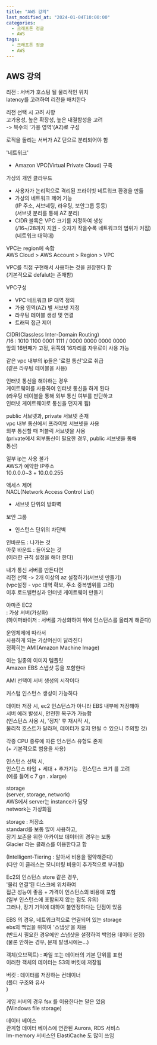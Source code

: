 ```yaml
---
title: "AWS 강의"
last_modified_at: "2024-01-04T10:00:00"
categories:
  - 크래프톤 정글
  - AWS
tags:
  - 크래프톤 정글
  - AWS
---
```


## AWS 강의
 리전 : 서버가 호스팅 될 물리적인 위치<br>
 latency를 고려하여 리전을 배치한다<br>

 리전 선택 시 고려 사항<br>
 고가용성, 높은 확장성, 높은 내결함성을 고려<br>
 -> 복수의 '가용 영역'(AZ)로 구성<br>

 로직을 돌리는 서버가 AZ 단으로 분리되어야 함<br>

 '네트워크'<br>
 - Amazon VPC(Virtual Private Cloud) 구축<br>

 가상의 개인 클라우드<br>
 - 사용자가 논리적으로 격리된 프라이빗 네트워크 환경을 만듦<br>
 - 가상의 네트워크 제어 기능<br>
 (IP 주소, 서브네팅, 라우팅, 보안그룹 등등)<br>
 (서브넷 분리를 통해 AZ 분리)<br>
 - CIDR 블록은 VPC 크기를 지정하여 생성<br>
 (/16~/28까지 지원 - 숫자가 작을수록 네트워크의 범위가 커짐)<br>
 (네트워크 대역대)<br>

 VPC는 region에 속함<br>
 AWS Cloud > AWS Account > Region > VPC<br>

 VPC를 직접 구현해서 사용하는 것을 권장한다 함<br>
 (기본적으로 defalut는 존재함)<br>

 VPC구성<br>
 - VPC 네트워크 IP 대역 정의<br>
 - 가용 영역(AZ) 별 서브넷 지정<br>
 - 라우팅 테이블 생성 및 연결<br>
 - 트래픽 접근 제어<br>

 CIDR(Classless Inter-Domain Routing)<br>
 /16 : 1010 1100 0001 1111 / 0000 0000 0000 0000<br>
 앞의 16번째가 고정, 뒤쪽의 16자리를 자유로이 사용 가능<br>

 같은 vpc 내부의 ip들은 '로컬 통신'으로 취급<br>
 (같은 라우팅 테이블을 사용)<br>
 
 인터넷 통신을 해야하는 경우<br>
 게이트웨이를 사용하여 인터넷 통신을 하게 된다<br>
 (라우팅 테이블을 통해 외부 통신 여부를 판단하고<br>
  인터넷 게이트웨이로 통신을 던지게 됨)<br>

 public 서브넷과, private 서브넷 존재<br>
 vpc 내부 통신에서 프라이빗 서브넷을 사용<br>
 외부 통신할 때 퍼블릭 서브넷을 사용<br>
 (private에서 외부통신이 필요한 경우, public 서브넷을 통해<br>
 통신)<br>

 일부 ip는 사용 불가<br>
 AWS가 예약한 IP주소<br>
 10.0.0.0~3 + 10.0.0.255<br>

 액세스 제어<br>
 NACL(Network Access Control List)<br>
 - 서브넷 단위의 방화벽<br>

 보안 그룹<br>
 - 인스턴스 단위의 차단벽<br>

  인바운드 : 나가는 것<br>
  아웃 바운드 : 들어오는 것<br>
  (이러한 규칙 설정을 해야 한다)<br>
 
 내가 통신 서버를 만든다면<br>
 리전 선택 -> 2개 이상의 az 설정하기(서브넷 만들기)<br>
 (vpc설정 - vpc 대역 확보, 주소 중복범위를 고려)<br>
 이후 로드밸런싱과 인터넷 게이트웨이 만들기<br>

 아마존 EC2<br>
 : 가상 서버(가상화)<br>
 (하이퍼바이저 : 서버를 가상화하여 위에 인스턴스를 올리게 해준다)<br>

 운영체제에 따라서<br>
 사용하게 되는 가상머신이 달라진다<br>
 정확히는 AMI(Amazon Machine Image)<br>

 이는 일종의 이미지 템플릿<br>
 Amazon EBS 스냅샷 등을 포함한다<br>

 AMI 선택이 서버 생성의 시작이다<br>

 커스텀 인스턴스 생성이 가능하다<br>
 
 데이터 저장 시, ec2 인스턴스가 아니라 EBS 내부에 저장해야<br>
 서버 에러 발생시, 안전한 복구가 가능함<br>
 (인스턴스 사용 시, '정지' 후 재시작 시,<br>
 물리적 호스트가 달라져, 데이터가 유지 안될 수 있으니 주의할 것)<br>

 각종 CPU 종류에 따른 인스턴스 유형도 존재<br>
 (+ 기본적으로 범용을 사용)<br>

 인스턴스 선택 시,<br>
 인스턴스 타입 + 세대 + 추가기능 . 인스턴스 크기 를 고려<br>
 (예를 들어 c 7 gn . xlarge)
  
 storage<br>
 (server, storage, network)<br>
 AWS에서 server는 instance가 담당<br>
 network는 가상화됨<br>

 storage : 저장소<br>
 standard를 보통 많이 사용하고,<br>
 장기 보존을 위한 아카이브 데이터의 경우는 보통<br>
 Glacier 라는 클래스를 이용한다고 함<br>

 (Intelligent-Tiering : 알아서 비용을 절약해준다)<br>
 (다만 이 클래스는 모니터링 비용이 추가적으로 부과됨)<br>
 
 Ec2의 인스턴스 store 같은 경우,<br>
 '물리 연결'된 디스크에 위치하여<br>
 접근 성능이 좋음 + 가격이 인스턴스의 비용에 포함<br>
 (일부 인스턴스에 포함되지 않는 점도 유의)<br>
 그러나, 장기 기억에 대하여 불안정하다는 단점이 있음<br>
 
 EBS 의 경우, 네트워크적으로 연결되어 있는 storage<br>
 ebs의 백업을 위하여 '스냅샷'을 채용<br>
 (반드시 필요한 경우에만 스냅샷을 설정하여 백업용 데이터 설정)<br>
 (물론 안하는 경우, 문제 발생시에는...)<br>

 객체(오브젝트) : 파일 또는 데이터의 기본 단위를 표현<br>
 이러한 객체의 데이터는 S3의 버킷에 저장됨<br>
 
 버킷 : 데이터를 저장하는 컨테이너<br>
 (폴더 구조와 유사<br>)

 게임 서버의 경우 fsx 를 이용한다는 말은 있음<br>
 (Windows file storage)<br>

 데이터 베이스<br>
 관계형 데이터 베이스에 연관된 Aurora, RDS 서비스<br>
 Im-memory 서비스인 ElastiCache 도 많이 쓰임<br>


